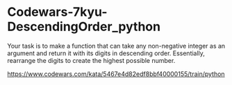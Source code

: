 # Codewars-7kyu-DescendingOrder_python
Your task is to make a function that can take any non-negative integer as an argument and return it with its digits in descending order. Essentially, rearrange the digits to create the highest possible number.


https://www.codewars.com/kata/5467e4d82edf8bbf40000155/train/python




